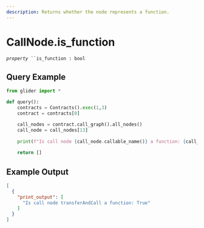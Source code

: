 ```yaml
---
description: Returns whether the node represents a function.
---
```


# CallNode.is\_function

_`property`_` ``is_function : bool`

## Query Example

```python
from glider import *

def query():
    contracts = Contracts().exec(1,3)
    contract = contracts[0]

    call_nodes = contract.call_graph().all_nodes()
    call_node = call_nodes[13]
    
    print(f"Is call node {call_node.callable_name()} a function: {call_node.is_function}")
 
    return []
```

## Example Output

```json
[
  {
    "print_output": [
      "Is call node transferAndCall a function: True"
    ]
  }
]
```
